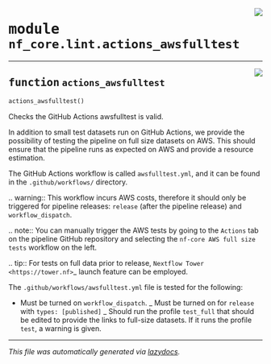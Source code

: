 <!-- markdownlint-disable -->

<a href="../../../../../../tools/nf_core/lint/actions_awsfulltest.py#L0"><img align="right" style="float:right;" src="https://img.shields.io/badge/-source-cccccc?style=flat-square"></a>

# <kbd>module</kbd> `nf_core.lint.actions_awsfulltest`

---

<a href="../../../../../../tools/nf_core/lint/actions_awsfulltest.py#L7"><img align="right" style="float:right;" src="https://img.shields.io/badge/-source-cccccc?style=flat-square"></a>

## <kbd>function</kbd> `actions_awsfulltest`

```python
actions_awsfulltest()
```

Checks the GitHub Actions awsfulltest is valid.

In addition to small test datasets run on GitHub Actions, we provide the possibility of testing the pipeline on full size datasets on AWS. This should ensure that the pipeline runs as expected on AWS and provide a resource estimation.

The GitHub Actions workflow is called `awsfulltest.yml`, and it can be found in the `.github/workflows/` directory.

.. warning:: This workflow incurs AWS costs, therefore it should only be triggered for pipeline releases: `release` (after the pipeline release) and `workflow_dispatch`.

.. note:: You can manually trigger the AWS tests by going to the `Actions` tab on the pipeline GitHub repository and selecting the `nf-core AWS full size tests` workflow on the left.

.. tip:: For tests on full data prior to release, `Nextflow Tower <https://tower.nf>`\_ launch feature can be employed.

The `.github/workflows/awsfulltest.yml` file is tested for the following:

- Must be turned on `workflow_dispatch`. _ Must be turned on for `release` with `types: [published]` _ Should run the profile `test_full` that should be edited to provide the links to full-size datasets. If it runs the profile `test`, a warning is given.

---

_This file was automatically generated via [lazydocs](https://github.com/ml-tooling/lazydocs)._

